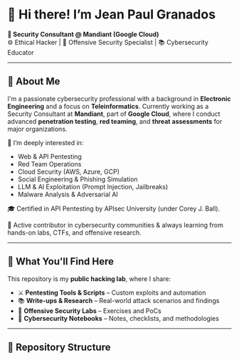 # 👋 Hi there! I’m Jean Paul Granados

**🔐 Security Consultant @ Mandiant (Google Cloud)**  
⚙️ Ethical Hacker | 🧪 Offensive Security Specialist | 📚 Cybersecurity Educator

---

## 🚀 About Me

I'm a passionate cybersecurity professional with a background in **Electronic Engineering** and a focus on **Teleinformatics**. Currently working as a Security Consultant at **Mandiant**, part of **Google Cloud**, where I conduct advanced **penetration testing**, **red teaming**, and **threat assessments** for major organizations.

🧠 I’m deeply interested in:
- Web & API Pentesting
- Red Team Operations
- Cloud Security (AWS, Azure, GCP)
- Social Engineering & Phishing Simulation
- LLM & AI Exploitation (Prompt Injection, Jailbreaks)
- Malware Analysis & Adversarial AI

🎓 Certified in API Pentesting by APIsec University (under Corey J. Ball).

🧵 Active contributor in cybersecurity communities & always learning from hands-on labs, CTFs, and offensive research.

---

## 🧪 What You'll Find Here

This repository is my **public hacking lab**, where I share:

- ⚔️ **Pentesting Tools & Scripts** – Custom exploits and automation
- 📚 **Write-ups & Research** – Real-world attack scenarios and findings
- 🧰 **Offensive Security Labs** – Exercises and PoCs
- 🔬 **Cybersecurity Notebooks** – Notes, checklists, and methodologies

---

## 📁 Repository Structure
